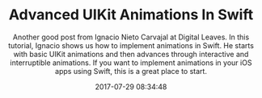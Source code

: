 ---
title: "Advanced UIKit Animations In Swift"
subtitle: "Another good post from Ignacio Nieto Carvajal at Digital Leaves. In this tutorial, Ignacio shows us how to implement animations in Swift. He starts with basic UIKit animations and then advances through interactive and interruptible animations. If you want to implement animations in your iOS apps using Swift, this is a great place to start."
tags: ["animation","iOS"]
link: "https://digitalleaves.com/advanced-uikit-animations-swift/"
date: "2017-07-29 08:34:48"
---